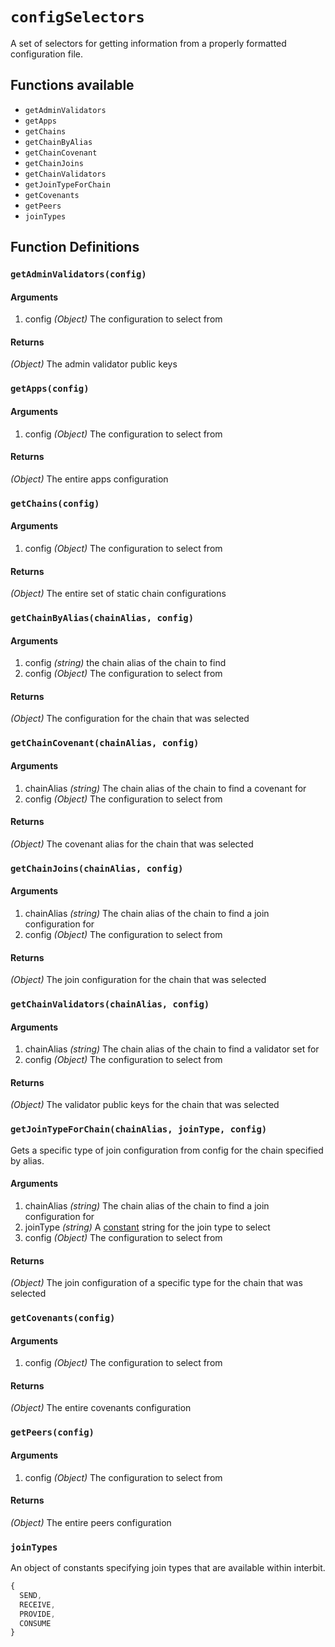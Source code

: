 # `configSelectors`

A set of selectors for getting information from a properly formatted configuration file.

## Functions available

 - `getAdminValidators`
 - `getApps`
 - `getChains`
 - `getChainByAlias`
 - `getChainCovenant`
 - `getChainJoins`
 - `getChainValidators`
 - `getJoinTypeForChain`
 - `getCovenants`
 - `getPeers`
 - `joinTypes`


## Function Definitions

### `getAdminValidators(config)`

#### Arguments
1. config *(Object)* The configuration to select from

#### Returns
*(Object)* The admin validator public keys


### `getApps(config)`

#### Arguments
1. config *(Object)* The configuration to select from

#### Returns
*(Object)* The entire apps configuration


### `getChains(config)`

#### Arguments
1. config *(Object)* The configuration to select from

#### Returns
*(Object)* The entire set of static chain configurations

### `getChainByAlias(chainAlias, config)`

#### Arguments
1. config *(string)* the chain alias of the chain to find
1. config *(Object)* The configuration to select from

#### Returns
*(Object)* The configuration for the chain that was selected


### `getChainCovenant(chainAlias, config)`

#### Arguments
1. chainAlias *(string)* The chain alias of the chain to find a covenant for
1. config *(Object)* The configuration to select from

#### Returns
*(Object)* The covenant alias for the chain that was selected


### `getChainJoins(chainAlias, config)`

#### Arguments
1. chainAlias *(string)* The chain alias of the chain to find a join configuration for
1. config *(Object)* The configuration to select from

#### Returns
*(Object)* The join configuration for the chain that was selected


### `getChainValidators(chainAlias, config)`

#### Arguments
1. chainAlias *(string)* The chain alias of the chain to find a validator set for
1. config *(Object)* The configuration to select from

#### Returns
*(Object)* The validator public keys for the chain that was selected


### `getJoinTypeForChain(chainAlias, joinType, config)`

Gets a specific type of join configuration from config for the chain specified by alias.

#### Arguments
1. chainAlias *(string)* The chain alias of the chain to find a join configuration for
1. joinType *(string)* A [constant](#jointypes) string for the join type to select
1. config *(Object)* The configuration to select from

#### Returns
*(Object)* The join configuration of a specific type for the chain that was selected


### `getCovenants(config)`

#### Arguments
1. config *(Object)* The configuration to select from

#### Returns
*(Object)* The entire covenants configuration


### `getPeers(config)`

#### Arguments
1. config *(Object)* The configuration to select from

#### Returns
*(Object)* The entire peers configuration


### `joinTypes`

An object of constants specifying join types that are available within interbit.

```js
{
  SEND,
  RECEIVE,
  PROVIDE,
  CONSUME
}
```
